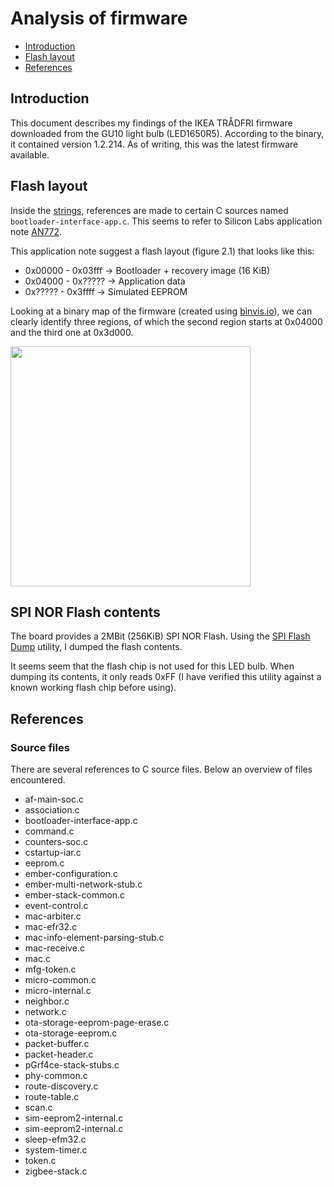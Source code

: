 # Analysis of firmware

* [Introduction](#introduction)
* [Flash layout](#flash-layout)
* [References](#references)

## Introduction
This document describes my findings of the IKEA TRÅDFRI firmware downloaded from the GU10 light bulb (LED1650R5). According to the binary, it contained version 1.2.214. As of writing, this was the latest firmware available.

## Flash layout
Inside the [strings](firmwares/ikea/led1650r5-1.2.214.strings), references are made to certain C sources named `bootloader-interface-app.c`. This seems to refer to Silicon Labs application note [AN772](https://www.silabs.com/documents/public/application-notes/an772-using-legacy-application-bootloader.pdf).

This application note suggest a flash layout (figure 2.1) that looks like this:

* 0x00000 - 0x03fff -> Bootloader + recovery image (16 KiB)
* 0x04000 - 0x????? -> Application data
* 0x????? - 0x3ffff -> Simulated EEPROM

Looking at a binary map of the firmware (created using [binvis.io](http://binvis.io)), we can clearly identify three regions, of which the second region starts at 0x04000 and the third one at 0x3d000.

[<img src="firmwares/ikea/led1650r5-1.2.214.png" height="384">](firmwares/ikea/led1650r5-1.2.214.png)

## SPI NOR Flash contents
The board provides a 2MBit (256KiB) SPI NOR Flash. Using the [SPI Flash Dump](firmwares/riot-os/spi_flash_dump) utility, I dumped the flash contents.

It seems seem that the flash chip is not used for this LED bulb. When dumping its contents, it only reads 0xFF (I have verified this utility against a known working flash chip before using). 

## References

### Source files
There are several references to C source files. Below an overview of files encountered.

* af-main-soc.c
* association.c
* bootloader-interface-app.c
* command.c
* counters-soc.c
* cstartup-iar.c
* eeprom.c
* ember-configuration.c
* ember-multi-network-stub.c
* ember-stack-common.c
* event-control.c
* mac-arbiter.c
* mac-efr32.c
* mac-info-element-parsing-stub.c
* mac-receive.c
* mac.c
* mfg-token.c
* micro-common.c
* micro-internal.c
* neighbor.c
* network.c
* ota-storage-eeprom-page-erase.c
* ota-storage-eeprom.c
* packet-buffer.c
* packet-header.c
* pGrf4ce-stack-stubs.c
* phy-common.c
* route-discovery.c
* route-table.c
* scan.c
* sim-eeprom2-internal.c
* sim-eeprom2-internal.c
* sleep-efm32.c
* system-timer.c
* token.c
* zigbee-stack.c
